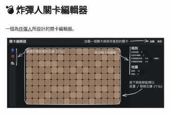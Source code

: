 # 💣 炸彈人關卡編輯器
一個為[炸彈人](https://github.com/PAIA-Playful-AI-Arena/bomb)所設計的關卡編輯器。

![The guide](./assets/images/guide.png)

